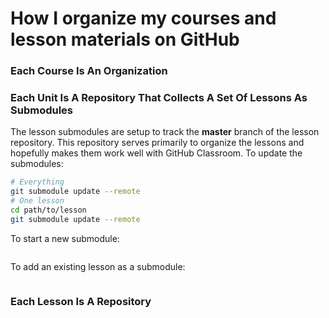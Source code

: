 # How I organize my courses and lesson materials on GitHub

### Each Course Is An Organization

### Each Unit Is A Repository That Collects A Set Of Lessons As Submodules

The lesson submodules are setup to track the **master** branch of the lesson repository. This repository serves primarily to organize the lessons and hopefully makes them work well with GitHub Classroom. To update the submodules:

```bash
# Everything
git submodule update --remote
# One lesson
cd path/to/lesson
git submodule update --remote
```

To start a new submodule:

```bash
```

To add an existing lesson as a submodule:

```bash
```

### Each Lesson Is A Repository

